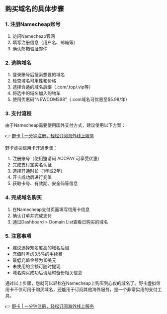 ## 购买域名的具体步骤

### 1. 注册Namecheap账号

1. 访问Namecheap官网
2. 填写注册信息（用户名、邮箱等）
3. 确认邮箱验证邮件

### 2. 选购域名

1. 登录账号后搜索想要的域名
2. 检查域名可用性和价格
3. 选择合适的域名后缀（.com/.top/.vip等）
4. 将选中的域名加入购物车
5. 使用优惠码"NEWCOM598"（.com域名可优惠至$5.98/年）

### 3. 支付流程

由于Namecheap需要使用国外支付方式，建议使用以下方案：

👉 [野卡 | 一分钟注册，轻松订阅海外线上服务](https://bit.ly/bewildcard)

野卡虚拟信用卡开通步骤：
1. 注册账号（使用邀请码 ACCPAY 可享受优惠）
2. 完成支付宝实名认证
3. 选择开通时长（1年或2年）
4. 开卡成功后进行充值
5. 获取卡号、有效期、安全码等信息

### 4. 完成域名购买

1. 在Namecheap支付页面填写信用卡信息
2. 确认订单并完成支付
3. 通过Dashboard > Domain List查看已购买的域名

### 5. 注意事项

- 建议选择知名度高的域名后缀
- 充值时考虑3.5%的手续费
- 最低充值金额为10美元
- 未使用的余额可随时提现
- 域名购买成功后请及时备份相关信息

通过以上步骤，您就可以轻松在Namecheap上购买到心仪的域名了。野卡虚拟信用卡不仅可用于购买域名，还能用于订阅其他海外服务，是一个非常实用的支付工具。

👉 [野卡 | 一分钟注册，轻松订阅海外线上服务](https://bit.ly/bewildcard)